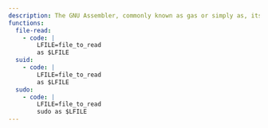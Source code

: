 ```yaml
---
description: The GNU Assembler, commonly known as gas or simply as, its executable name, is the assembler used by the GNU Project.
functions:
  file-read:
    - code: |
        LFILE=file_to_read
        as $LFILE
  suid:
    - code: |
        LFILE=file_to_read
        as $LFILE
  sudo:
    - code: |
        LFILE=file_to_read
        sudo as $LFILE
---
```

